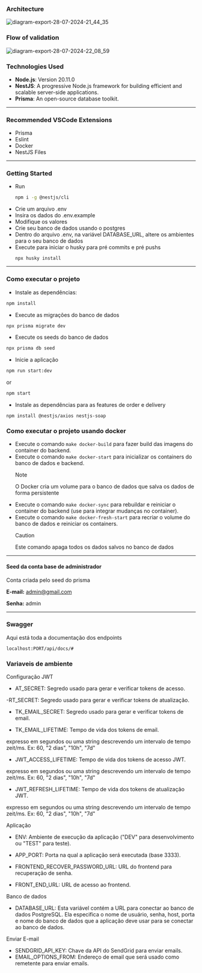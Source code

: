 ### Architecture
![diagram-export-28-07-2024-21_44_35](https://github.com/user-attachments/assets/28e2af4d-d4d8-4eea-9d5d-c370ac2d7536)

### Flow of validation
![diagram-export-28-07-2024-22_08_59](https://github.com/user-attachments/assets/0aa807fc-4d69-48b5-ac7d-4c12f5e4e501)

### Technologies Used
- **Node.js**: Version 20.11.0
- **NestJS**: A progressive Node.js framework for building efficient and scalable server-side applications.
- **Prisma**: An open-source database toolkit.

<hr>

### Recommended VSCode Extensions

- Prisma
- Eslint
- Docker
- NestJS Files

<hr>

### Getting Started
- Run 
  ``` bash
  npm i -g @nestjs/cli
  ```
- Crie um arquivo .env
- Insira os dados do .env.example
- Modifique os valores
- Crie seu banco de dados usando o postgres
- Dentro do arquivo .env, na variável DATABASE_URL, altere os ambientes para o seu banco de dados
- Execute para iniciar o husky para pré commits e pré pushs
  ```
  npx husky install
  ```

<hr>


### Como executar o projeto

- Instale as dependências:

```bash
npm install
```

- Execute as migrações do banco de dados

```bash
npx prisma migrate dev
```

- Execute os seeds do banco de dados

```bash
npx prisma db seed
```

- Inicie a aplicação

```bash
npm run start:dev
```

or

```bash
npm start
```
- Instale as dependências para as features de order e delivery

```
npm install @nestjs/axios nestjs-soap
```

### Como executar o projeto usando docker
- Execute o comando `make docker-build` para fazer build das imagens do container do backend.
- Execute o comando `make docker-start` para inicializar os containers do banco de dados e backend.
  > [!NOTE]
  > O Docker cria um volume para o banco de dados que salva os dados de forma persistente
- Execute o comando `make docker-sync` para rebuildar e reiniciar o container do backend (use para integrar mudanças no container).
- Execute o comando `make docker-fresh-start` para recriar o volume do banco de dados e reiniciar os containers.
  > [!CAUTION]
  > Este comando apaga todos os dados salvos no banco de dados

<hr>

#### Seed da conta base de administrador

Conta criada pelo seed do prisma

<b>E-mail:</b> admin@gmail.com

<b>Senha:</b> admin

<hr>

### Swagger

Aqui está toda a documentação dos endpoints

    localhost:PORT/api/docs/#

### Variaveis de ambiente

Configuração JWT

- AT_SECRET: Segredo usado para gerar e verificar tokens de acesso.

-RT_SECRET: Segredo usado para gerar e verificar tokens de atualização.
 
- TK_EMAIL_SECRET: Segredo usado para gerar e verificar tokens de email.

- TK_EMAIL_LIFETIME: Tempo de vida dos tokens de email.

expresso em segundos ou uma string descrevendo um intervalo de tempo zeit/ms. Ex: 60, "2 dias", "10h", "7d"

- JWT_ACCESS_LIFETIME: Tempo de vida dos tokens de acesso JWT.

expresso em segundos ou uma string descrevendo um intervalo de tempo zeit/ms. Ex: 60, "2 dias", "10h", "7d"

- JWT_REFRESH_LIFETIME: Tempo de vida dos tokens de atualização JWT.

expresso em segundos ou uma string descrevendo um intervalo de tempo zeit/ms. Ex: 60, "2 dias", "10h", "7d"

Aplicação

- ENV: Ambiente de execução da aplicação ("DEV" para desenvolvimento ou "TEST" para teste).

- APP_PORT: Porta na qual a aplicação será executada (base 3333).

- FRONTEND_RECOVER_PASSWORD_URL: URL do frontend para recuperação de senha.

- FRONT_END_URL: URL de acesso ao frontend.

Banco de dados

- DATABASE_URL: Esta variável contém a URL para conectar ao banco de dados PostgreSQL. Ela especifica o nome de usuário, senha, host, porta e nome do banco de dados que a aplicação deve usar para se conectar ao banco de dados.
  
Enviar E-mail

- SENDGRID_API_KEY: Chave da API do SendGrid para enviar emails.
- EMAIL_OPTIONS_FROM: Endereço de email que será usado como remetente para enviar emails.
